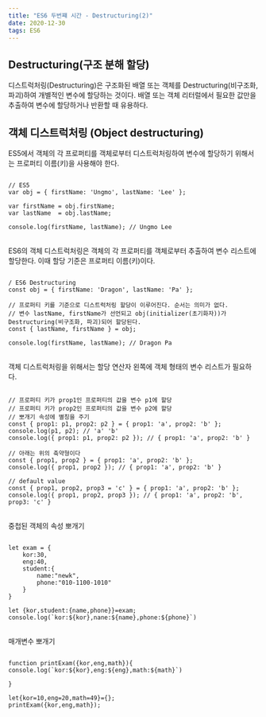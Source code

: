 ```yaml
---
title: "ES6 두번쨰 시간 - Destructuring(2)"
date: 2020-12-30
tags: ES6
---
```

## Destructuring(구조 분해 할당)
디스트럭처링(Destructuring)은 구조화된 배열 또는 객체를 Destructuring(비구조화, 파괴)하여 개별적인 변수에 할당하는 것이다.
배열 또는 객체 리터럴에서 필요한 값만을 추출하여 변수에 할당하거나 반환할 때 유용하다.

## 객체 디스트럭처링 (Object destructuring)
ES5에서 객체의 각 프로퍼티를 객체로부터 디스트럭처링하여 변수에 할당하기 위해서는 프로퍼티 이름(키)을 사용해야 한다.
<pre>
<code>
// ES5
var obj = { firstName: 'Ungmo', lastName: 'Lee' };

var firstName = obj.firstName;
var lastName  = obj.lastName;

console.log(firstName, lastName); // Ungmo Lee
</code>
</pre>

ES6의 객체 디스트럭처링은 객체의 각 프로퍼티를 객체로부터 추출하여 변수 리스트에 할당한다. 
이때 할당 기준은 프로퍼티 이름(키)이다.
<pre>
<code>
/ ES6 Destructuring
const obj = { firstName: 'Dragon', lastName: 'Pa' };

// 프로퍼티 키를 기준으로 디스트럭처링 할당이 이루어진다. 순서는 의미가 없다.
// 변수 lastName, firstName가 선언되고 obj(initializer(초기화자))가 Destructuring(비구조화, 파괴)되어 할당된다.
const { lastName, firstName } = obj;

console.log(firstName, lastName); // Dragon Pa
</code>
</pre>

객체 디스트럭처링을 위해서는 할당 연산자 왼쪽에 객체 형태의 변수 리스트가 필요하다.
<pre>
<code>
// 프로퍼티 키가 prop1인 프로퍼티의 값을 변수 p1에 할당
// 프로퍼티 키가 prop2인 프로퍼티의 값을 변수 p2에 할당
// 뽀개기 속성에 별칭을 주기
const { prop1: p1, prop2: p2 } = { prop1: 'a', prop2: 'b' };
console.log(p1, p2); // 'a' 'b'
console.log({ prop1: p1, prop2: p2 }); // { prop1: 'a', prop2: 'b' }

// 아래는 위의 축약형이다
const { prop1, prop2 } = { prop1: 'a', prop2: 'b' };
console.log({ prop1, prop2 }); // { prop1: 'a', prop2: 'b' }

// default value
const { prop1, prop2, prop3 = 'c' } = { prop1: 'a', prop2: 'b' };
console.log({ prop1, prop2, prop3 }); // { prop1: 'a', prop2: 'b', prop3: 'c' }
</code>
</pre>

중첩된 객체의 속성 뽀개기
<pre>
<code>
let exam = {
    kor:30,
    eng:40,
    student:{
        name:"newk",
        phone:"010-1100-1010"
    }
}

let {kor,student:{name,phone}}=exam;
console.log(`kor:${kor},nane:${name},phone:${phone}`)
</code>
</pre>

매개변수 뽀개기
<pre>
<code>
function printExam({kor,eng,math}){
console.log(`kor:${kor},eng:${eng},math:${math}`)

}

let{kor=10,eng=20,math=49}={};
printExam({kor,eng,math});
</code>
</pre>
